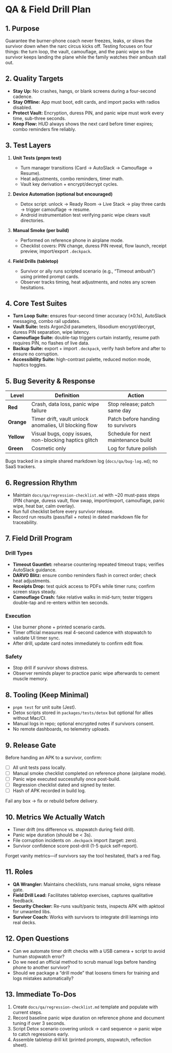 # QA & Field Drill Plan

## 1. Purpose
Guarantee the burner-phone coach never freezes, leaks, or slows the survivor down when the narc circus kicks off. Testing focuses on four things: the turn loop, the vault, camouflage, and the panic wipe so the survivor keeps landing the plane while the family watches their ambush stall out.

## 2. Quality Targets
- **Stay Up:** No crashes, hangs, or blank screens during a four-second cadence.
- **Stay Offline:** App must boot, edit cards, and import packs with radios disabled.
- **Protect Vault:** Encryption, duress PIN, and panic wipe must work every time, sub-three seconds.
- **Keep Flow:** HUD always shows the next card before timer expires; combo reminders fire reliably.

## 3. Test Layers
1. **Unit Tests (pnpm test)**
   - Turn manager transitions (Card → AutoSlack → Camouflage → Resume).
   - Heat adjustments, combo reminders, timer math.
   - Vault key derivation + encrypt/decrypt cycles.

2. **Device Automation (optional but encouraged)**
   - Detox script: unlock → Ready Room → Live Stack → play three cards → trigger camouflage → resume.
   - Android instrumentation test verifying panic wipe clears vault directories.

3. **Manual Smoke (per build)**
   - Performed on reference phone in airplane mode.
   - Checklist covers: PIN change, duress PIN reveal, flow launch, receipt preview, import/export `.deckpack`.

4. **Field Drills (tabletop)**
   - Survivor or ally runs scripted scenario (e.g., “Timeout ambush”) using printed prompt cards.
   - Observer tracks timing, heat adjustments, and notes any screen hesitations.

## 4. Core Test Suites
- **Turn Loop Suite:** ensures four-second timer accuracy (±0.1s), AutoSlack messaging, combo rail updates.
- **Vault Suite:** tests Argon2id parameters, libsodium encrypt/decrypt, duress PIN separation, wipe latency.
- **Camouflage Suite:** double-tap triggers curtain instantly, resume path requires PIN, no flashes of live data.
- **Backup Suite:** export + import `.deckpack`, verify hash before and after to ensure no corruption.
- **Accessibility Suite:** high-contrast palette, reduced motion mode, haptics toggles.

## 5. Bug Severity & Response
| Level | Definition | Action |
| --- | --- | --- |
| **Red** | Crash, data loss, panic wipe failure | Stop release; patch same day |
| **Orange** | Timer drift, vault unlock anomalies, UI blocking flow | Patch before handing to survivors |
| **Yellow** | Visual bugs, copy issues, non-blocking haptics glitch | Schedule for next maintenance build |
| **Green** | Cosmetic only | Log for future polish |

Bugs tracked in a simple shared markdown log (`docs/qa/bug-log.md`); no SaaS trackers.

## 6. Regression Rhythm
- Maintain `docs/qa/regression-checklist.md` with ~20 must-pass steps (PIN change, duress vault, flow swap, import/export, camouflage, panic wipe, heat bar, calm overlay).
- Run full checklist before every survivor release.
- Record run results (pass/fail + notes) in dated markdown file for traceability.

## 7. Field Drill Program
### Drill Types
- **Timeout Gauntlet:** rehearse countering repeated timeout traps; verifies AutoSlack guidance.
- **DARVO Blitz:** ensure combo reminders flash in correct order; check heat adjustments.
- **Receipts Drop:** test quick access to PDFs while timer runs; confirm screen stays steady.
- **Camouflage Crash:** fake relative walks in mid-turn; tester triggers double-tap and re-enters within ten seconds.

### Execution
- Use burner phone + printed scenario cards.
- Timer official measures real 4-second cadence with stopwatch to validate UI timer sync.
- After drill, update card notes immediately to confirm edit flow.

### Safety
- Stop drill if survivor shows distress.
- Observer reminds player to practice panic wipe afterwards to cement muscle memory.

## 8. Tooling (Keep Minimal)
- `pnpm test` for unit suite (Jest).
- Detox scripts stored in `packages/tests/detox` but optional for allies without Mac/CI.
- Manual logs in repo; optional encrypted notes if survivors consent.
- No remote dashboards, no telemetry uploads.

## 9. Release Gate
Before handing an APK to a survivor, confirm:
- [ ] All unit tests pass locally.
- [ ] Manual smoke checklist completed on reference phone (airplane mode).
- [ ] Panic wipe executed successfully once post-build.
- [ ] Regression checklist dated and signed by tester.
- [ ] Hash of APK recorded in build log.

Fail any box → fix or rebuild before delivery.

## 10. Metrics We Actually Watch
- Timer drift (ms difference vs. stopwatch during field drill).
- Panic wipe duration (should be < 3s).
- File corruption incidents on `.deckpack` import (target: zero).
- Survivor confidence score post-drill (1-5 quick self-report).

Forget vanity metrics—if survivors say the tool hesitated, that’s a red flag.

## 11. Roles
- **QA Wrangler:** Maintains checklists, runs manual smoke, signs release gate.
- **Field Drill Lead:** Facilitates tabletop exercises, captures qualitative feedback.
- **Security Checker:** Re-runs vault/panic tests, inspects APK with apktool for unwanted libs.
- **Survivor Coach:** Works with survivors to integrate drill learnings into real decks.

## 12. Open Questions
- Can we automate timer drift checks with a USB camera + script to avoid human stopwatch error?
- Do we need an official method to scrub manual logs before handing phone to another survivor?
- Should we package a “drill mode” that loosens timers for training and logs mistakes automatically?

## 13. Immediate To-Dos
1. Create `docs/qa/regression-checklist.md` template and populate with current steps.
2. Record baseline panic wipe duration on reference phone and document tuning if over 3 seconds.
3. Script Detox scenario covering unlock → card sequence → panic wipe to catch regressions early.
4. Assemble tabletop drill kit (printed prompts, stopwatch, reflection sheet).
